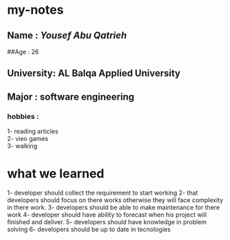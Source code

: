 # my-notes
## Name : ***Yousef Abu Qatrieh***
##Age : 26
## University: AL Balqa Applied University 
## Major : software engineering 
### hobbies :
 1- reading articles   
 2- vieo games  
 3- walking  




# what we learned 
 1- developer should collect the requirement to start working
 2- that developers should focus on there works otherwise they will face complexity in there work.
 3- developers should be able to make maintenance for there work
 4- developer should have ability to forecast when his project will finished and deliver. 
 5- developers should have knowledge in problem solving
 6- developers should be up to date in tecnologies   


